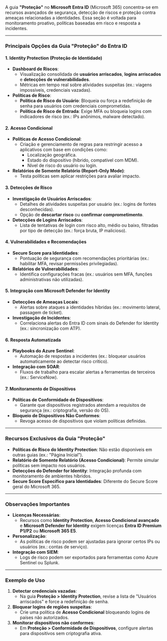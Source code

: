 A guia **"Proteção"** no **Microsoft Entra ID** (Microsoft 365) concentra-se em recursos avançados de segurança, detecção de riscos e proteção contra ameaças relacionadas a identidades. Essa seção é voltada para monitoramento proativo, políticas baseadas em risco e resposta a incidentes.

---

### **Principais Opções da Guia "Proteção" do Entra ID**

#### **1. Identity Protection (Proteção de Identidade)**  
   - **Dashboard de Riscos**:  
     - Visualização consolidada de **usuários arriscados**, **logins arriscados** e **detecções de vulnerabilidades**.  
     - Métricas em tempo real sobre atividades suspeitas (ex.: viagens impossíveis, credenciais vazadas).  
   - **Políticas de Risco**:  
     - **Política de Risco do Usuário**: Bloqueia ou força a redefinição de senha para usuários com credenciais comprometidas.  
     - **Política de Risco de Entrada**: Exige MFA ou bloqueia logins com indicadores de risco (ex.: IPs anônimos, malware detectado).  

#### **2. Acesso Condicional**  
   - **Políticas de Acesso Condicional**:  
     - Criação e gerenciamento de regras para restringir acesso a aplicativos com base em condições como:  
       - Localização geográfica.  
       - Estado do dispositivo (híbrido, compatível com MDM).  
       - Nível de risco do usuário ou login.  
   - **Relatórios de Somente Relatório (Report-Only Mode)**:  
     - Testa políticas sem aplicar restrições para avaliar impacto.  

#### **3. Detecções de Risco**  
   - **Investigação de Usuários Arriscados**:  
     - Detalhes de atividades suspeitas por usuário (ex.: logins de fontes desconhecidas).  
     - Opção de **descartar risco** ou **confirmar comprometimento**.  
   - **Detecções de Logins Arriscados**:  
     - Lista de tentativas de login com risco alto, médio ou baixo, filtradas por tipo de detecção (ex.: força bruta, IP malicioso).  

#### **4. Vulnerabilidades e Recomendações**  
   - **Secure Score para Identidades**:  
     - Pontuação de segurança com recomendações prioritárias (ex.: habilitar MFA, revisar permissões privilegiadas).  
   - **Relatórios de Vulnerabilidades**:  
     - Identifica configurações fracas (ex.: usuários sem MFA, funções administrativas não utilizadas).  

#### **5. Integração com Microsoft Defender for Identity**  
   - **Detecções de Ameaças Locais**:  
     - Alertas sobre ataques a identidades híbridas (ex.: movimento lateral, passagem de ticket).  
   - **Investigação de Incidentes**:  
     - Correlaciona alertas do Entra ID com sinais do Defender for Identity (ex.: sincronização com ATP).  

#### **6. Resposta Automatizada**  
   - **Playbooks do Azure Sentinel**:  
     - Automação de respostas a incidentes (ex.: bloquear usuários automaticamente ao detectar risco crítico).  
   - **Integração com SOAR**:  
     - Fluxos de trabalho para escalar alertas a ferramentas de terceiros (ex.: ServiceNow).  

#### **7. Monitoramento de Dispositivos**  
   - **Políticas de Conformidade de Dispositivos**:  
     - Garante que dispositivos registrados atendam a requisitos de segurança (ex.: criptografia, versão do OS).  
   - **Bloqueio de Dispositivos Não Conformes**:  
     - Revoga acesso de dispositivos que violam políticas definidas.  

---

### **Recursos Exclusivos da Guia "Proteção"**  
- **Políticas de Risco do Identity Protection**: Não estão disponíveis em outras guias (ex.: "Página Inicial").  
- **Relatório de Somente Relatório (Acesso Condicional)**: Permite simular políticas sem impacto nos usuários.  
- **Detecções do Defender for Identity**: Integração profunda com monitoramento de ambientes híbridos.  
- **Secure Score Específico para Identidades**: Diferente do Secure Score geral do Microsoft 365.  

---

### **Observações Importantes**  
- **Licenças Necessárias**:  
  - Recursos como **Identity Protection**, **Acesso Condicional avançado** e **Microsoft Defender for Identity** exigem licenças **Entra ID Premium P1/P2** ou **Microsoft 365 E5**.  
- **Personalização**:  
  - As políticas de risco podem ser ajustadas para ignorar certos IPs ou usuários (ex.: contas de serviço).  
- **Integração com SIEM**:  
  - Logs de risco podem ser exportados para ferramentas como Azure Sentinel ou Splunk.  

---

### **Exemplo de Uso**  
1. **Detectar credenciais vazadas**:  
   - Na guia **Proteção > Identity Protection**, revise a lista de "Usuários arriscados" e force a redefinição de senha.  
2. **Bloquear logins de regiões suspeitas**:  
   - Crie uma política de **Acesso Condicional** bloqueando logins de países não autorizados.  
3. **Monitorar dispositivos não conformes**:  
   - Em **Proteção > Conformidade de Dispositivos**, configure alertas para dispositivos sem criptografia ativa.